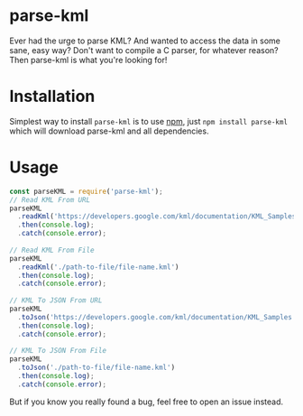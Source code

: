 parse-kml
===========
Ever had the urge to parse KML? And wanted to access the data in some sane,
easy way? Don't want to compile a C parser, for whatever reason? Then parse-kml is
what you're looking for!

Installation
============

Simplest way to install `parse-kml` is to use [npm](http://npmjs.org), just `npm
install parse-kml` which will download parse-kml and all dependencies.

Usage
=====

```javascript
const parseKML = require('parse-kml');
// Read KML From URL
parseKML
  .readKml('https://developers.google.com/kml/documentation/KML_Samples.kml')
  .then(console.log);
  .catch(console.error);
 
// Read KML From File
parseKML
  .readKml('./path-to-file/file-name.kml')
  .then(console.log);
  .catch(console.error);
  
// KML To JSON From URL
parseKML
  .toJson('https://developers.google.com/kml/documentation/KML_Samples.kml')
  .then(console.log);
  .catch(console.error);
 
// KML To JSON From File
parseKML
  .toJson('./path-to-file/file-name.kml')
  .then(console.log);
  .catch(console.error);
```

But if you know you really found a bug, feel free to open an issue instead.
